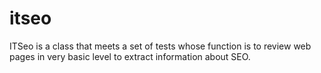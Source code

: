 itseo
=====

ITSeo is a class that meets a set of tests whose function is to review web pages in very basic level to extract information about SEO.
